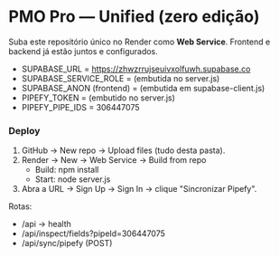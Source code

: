 # PMO Pro — Unified (zero edição)
Suba este repositório único no Render como **Web Service**. Frontend e backend já estão juntos e configurados.

- SUPABASE_URL = https://zhwzrrujseuivxolfuwh.supabase.co
- SUPABASE_SERVICE_ROLE = (embutida no server.js)
- SUPABASE_ANON (frontend) = (embutida em supabase-client.js)
- PIPEFY_TOKEN = (embutido no server.js)
- PIPEFY_PIPE_IDS = 306447075

### Deploy
1. GitHub → New repo → Upload files (tudo desta pasta).
2. Render → New → Web Service → Build from repo
   - Build: npm install
   - Start: node server.js
3. Abra a URL → Sign Up → Sign In → clique "Sincronizar Pipefy".

Rotas:
- /api → health
- /api/inspect/fields?pipeId=306447075
- /api/sync/pipefy (POST)
